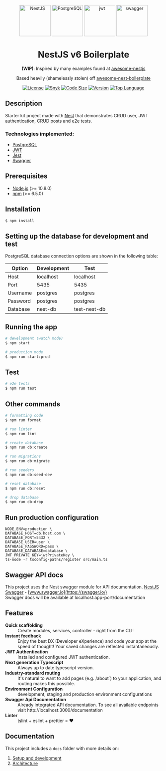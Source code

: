 <p align="center">
    <img width="100" height="100" src="https://d33wubrfki0l68.cloudfront.net/49c2be6f2607b5c12dd27f8ecc8521723447975d/f05c5/logo-small.cbbeba89.svg" alt="NestJS">
    <img width="100" height="100" src="https://upload.wikimedia.org/wikipedia/commons/2/29/Postgresql_elephant.svg" alt="PostgreSQL">
    <img width="100" height="100" src="https://jwt.io/img/pic_logo.svg" alt="jwt">
    <img width="100" height="100" src="https://upload.wikimedia.org/wikipedia/commons/a/ab/Swagger-logo.png" alt="swagger">
</p>

<h1 align="center">
    NestJS v6 Boilerplate
</h1>
  
<p align="center">
  <strong>(WIP)</strong>: Inspired by many examples found at <a href="https://github.com/juliandavidmr/awesome-nestjs">awesome-nestjs</a><br/>
  <p align="center">
      Based heavily (shamelessly stolen) off <a href="https://github.com/NarHakobyan/awesome-nest-boilerplate">awesome-nest-boilerplate</a>
  </p>
</p>

<p align="center">
    <a href="https://img.shields.io/github/license/isarbits/docuvision-studio?style=flat-square" target="_blank"><img src="https://img.shields.io/github/license/isarbits/docuvision-studio?style=flat-square" alt="License"/></a>
    <a href="https://img.shields.io/snyk/vulnerabilities/github/isarbits/docuvision-studio?style=flat-square" target="_blank"><img src="https://img.shields.io/snyk/vulnerabilities/github/isarbits/docuvision-studio?style=flat-square" alt="Snyk"/></a>
    <a href="https://img.shields.io/github/languages/code-size/isarbits/docuvision-studio?style=flat-square" target="_blank"><img src="https://img.shields.io/github/languages/code-size/isarbits/docuvision-studio?style=flat-square" alt="Code Size"/></a>
    <a href="https://img.shields.io/github/package-json/v/isarbits/docuvision-studio?style=flat-square" target="_blank"><img src="https://img.shields.io/github/package-json/v/isarbits/docuvision-studio?style=flat-square" alt="Version"/></a>
    <a href="https://img.shields.io/github/languages/top/isarbits/docuvision-studio?style=flat-square" target="_blank"><img src="https://img.shields.io/github/languages/top/isarbits/docuvision-studio?style=flat-square" alt="Top Language"/></a>
    <!-- <a href="https://img.shields.io/codacy/grade/uuid?style=flat-square" target="_blank"><img src="https://img.shields.io/codacy/grade/uuid?style=flat-square" alt="Codacity Code Quality"/></a> -->
</p>

## Description

Starter kit project made with [Nest](https://github.com/nestjs/nest) that demonstrates CRUD user, JWT authentication, CRUD posts and e2e tests.

### Technologies implemented:

-   [PostgreSQL](https://www.postgresql.org/)
-   [JWT](https://jwt.io/)
-   [Jest](https://jestjs.io/)
-   [Swagger](https://swagger.io/)

## Prerequisites

-   [Node.js](https://nodejs.org/) (>= 10.8.0)
-   [npm](https://www.npmjs.com/) (>= 6.5.0)

## Installation

```bash
$ npm install
```

## Setting up the database for development and test

PostgreSQL database connection options are shown in the following table:

| Option   | Development | Test         |
| -------- | ----------- | ------------ |
| Host     | localhost   | localhost    |
| Port     | 5435        | 5435         |
| Username | postgres    | postgres     |
| Password | postgres    | postgres     |
| Database | nest-db     | test-nest-db |

## Running the app

```bash
# development (watch mode)
$ npm start

# production mode
$ npm run start:prod
```

## Test

```bash
# e2e tests
$ npm run test
```

## Other commands

```bash
# formatting code
$ npm run format

# run linter
$ npm run lint

# create database
$ npm run db:create

# run migrations
$ npm run db:migrate

# run seeders
$ npm run db:seed-dev

# reset database
$ npm run db:reset

# drop database
$ npm run db:drop

```

## Run production configuration

```
NODE_ENV=production \
DATABASE_HOST=db.host.com \
DATABASE_PORT=5432 \
DATABASE_USER=user \
DATABASE_PASSWORD=pass \
DATABASE_DATABASE=database \
JWT_PRIVATE_KEY=jwtPrivateKey \
ts-node -r tsconfig-paths/register src/main.ts
```

## Swagger API docs

This project uses the Nest swagger module for API documentation. [NestJS Swagger](https://github.com/nestjs/swagger) - [www.swagger.io](https://swagger.io/)  
Swagger docs will be available at localhost:app-port/documentation

## Features

<dl>
  <dt><b>Quick scaffolding</b></dt>
  <dd>Create modules, services, controller - right from the CLI!</dd>

  <dt><b>Instant feedback</b></dt>
  <dd>Enjoy the best DX (Developer eXperience) and code your app at the speed of thought! Your saved changes are reflected instantaneously.</dd>

  <dt><b>JWT Authentication</b></dt>
  <dd>Installed and configured JWT authentication.</dd>

  <dt><b>Next generation Typescript</b></dt>
  <dd>Always up to date typescript version.</dd>

  <dt><b>Industry-standard routing</b></dt>
  <dd>It's natural to want to add pages (e.g. /about`) to your application, and routing makes this possible.</dd>

  <dt><b>Environment Configuration</b></dt>
  <dd>development, staging and production environment configurations</dd>

  <dt><b>Swagger Api Documentation</b></dt>
  <dd>Already integrated API documentation. To see all available endpoints visit http://localhost:3000/documentation</dd>

  <dt><b>Linter</b></dt>  
  <dd>tslint + eslint + prettier = ❤️</dd>
</dl>

## Documentation

This project includes a `docs` folder with more details on:

1.  [Setup and development](./docs/development.html#first-time-setup)
1.  [Architecture](./docs/architecture.html)
